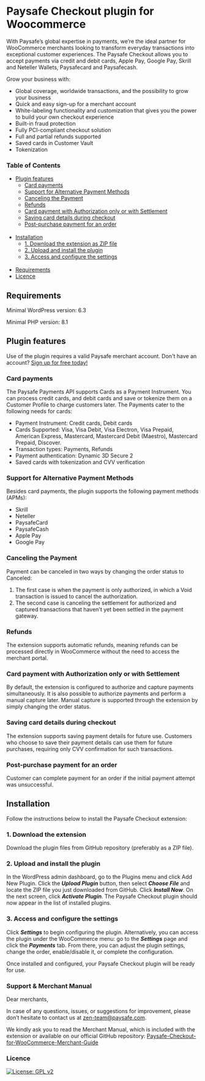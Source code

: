 # Paysafe Checkout plugin for Woocommerce

With Paysafe’s global expertise in payments, we’re the ideal partner for WooCommerce merchants
looking to transform everyday transactions into exceptional customer experiences.
The Paysafe Checkout allows you to accept payments via credit and debit cards, Apple Pay, Google Pay, Skrill
and Neteller Wallets, Paysafecard and Paysafecash.

Grow your business with:

- Global coverage, worldwide transactions, and the possibility to grow your business
- Quick and easy sign-up for a merchant account
- White-labeling functionality and customization that gives you the power to build your own checkout
  experience
- Built-in fraud protection
- Fully PCI-compliant checkout solution
- Full and partial refunds supported
- Saved cards in Customer Vault
- Tokenization

### Table of Contents

<ul>
    <li>
        <a href="#plugin-features">Plugin features</a>
        <ul>
            <li><a href="#card-payments">Card payments</a></li>
            <li><a href="#support-for-alternative-payment-methods">Support for Alternative Payment Methods</a></li>
            <li><a href="#canceling-the-payment">Canceling the Payment</a></li>
            <li><a href="#refunds">Refunds</a></li>
            <li><a href="#card-payment-with-authorizatin-only-or-with-settlement">Card payment with Authorization only or with Settlement</a></li>
            <li><a href="#saving-card-details-during-checkout">Saving card details during checkout</a></li>
            <li><a href="#post-purchase-payment-for-an-order">Post-purchase payment for an order</a></li>
        </ul>
    </li>
    <br>
    <li>
        <a href="#installation">Installation</a>
        <ul>
            <li><a href="#1-download-the-extension-as-zip-file">1. Download the extension as ZIP file</a></li>
            <li><a href="2-upload-and-install-the-plugin">2. Upload and install the plugin</a></li>
            <li><a href="#3-access-and-configure-the-settings"> 3. Access and configure the settings</a></li>
        </ul>
    </li>
    <br>
    <li><a href="#requirements">Requirements</a></li>
    <li><a href="#licence">Licence</a></li>
</ul>


## Requirements

Minimal WordPress version: 6.3

Minimal PHP version: 8.1

## Plugin features
Use of the plugin requires a valid Paysafe merchant account. Don't have an account? [Sign up for free today!](https://merchant.paysafe.com/onboarding-form/#/signup?configId=505240)

### Card payments

The Paysafe Payments API supports Cards as a Payment Instrument. You can process credit cards, and debit
cards and save or tokenize them on a Customer Profile to charge customers later.
The Payments cater to the following needs for cards:

- Payment Instrument: Credit cards, Debit cards
- Cards Supported: Visa, Visa Debit, Visa Electron, Visa Prepaid, American Express, Mastercard,
  Mastercard Debit (Maestro), Mastercard Prepaid, Discover.
- Transaction types: Payments, Refunds
- Payment authentication: Dynamic 3D Secure 2
- Saved cards with tokenization and CVV verification

### Support for Alternative Payment Methods

Besides card payments, the plugin supports the following payment methods (APMs):

- Skrill
- Neteller
- PaysafeCard
- PaysafeCash
- Apple Pay
- Google Pay

### Canceling the Payment

Payment can be canceled in two ways by changing the order status to Canceled:

1. The first case is when the payment is only authorized, in which a Void transaction is issued to cancel the
   authorization.
2. The second case is canceling the settlement for authorized and captured transactions that haven't yet been
   settled in the payment gateway.

### Refunds

The extension supports automatic refunds, meaning refunds can be processed directly in WooCommerce
without the need to access the merchant portal.

### Card payment with Authorization only or with Settlement

By default, the extension is configured to authorize and capture payments simultaneously.
It is also possible to authorize payments and perform a manual capture later.
Manual capture is supported through the extension by simply changing the order status.

### Saving card details during checkout

The extension supports saving payment details for future use. Customers who choose to save their payment
details can use them for future purchases, requiring only CVV confirmation for such transactions.

### Post-purchase payment for an order

Customer can complete payment for an order if the initial payment attempt was unsuccessful.

## Installation

Follow the instructions below to install the Paysafe Checkout extension:

### 1. Download the extension

Download the plugin files from GitHub repository (preferably as a ZIP file).

### 2. Upload and install the plugin

In the WordPress admin dashboard, go to the Plugins menu and click Add New Plugin.
Click the _**Upload Plugin**_ button, then select _**Choose File**_ and locate the ZIP file you just downloaded from GitHub.
Click _**Install Now**_.
On the next screen, click _**Activate Plugin**_.
The Paysafe Checkout plugin should now appear in the list of installed plugins.

### 3. Access and configure the settings

Click _**Settings**_ to begin configuring the plugin.
Alternatively, you can access the plugin under the WooCommerce menu: go to the _**Settings**_ page and click the _**Payments**_ tab.
From there, you can adjust the plugin settings, change the order, enable/disable it, or complete the configuration.

Once installed and configured, your Paysafe Checkout plugin will be ready for use.

### Support & Merchant Manual

Dear merchants,

In case of any questions, issues, or suggestions for improvement, 
please don’t hesitate to contact us at zen-team@paysafe.com.

We kindly ask you to read the Merchant Manual, 
which is included with the extension or available on our official GitHub repository:
[Paysafe-Checkout-for-WooCommerce-Merchant-Guide](https://github.com/paysafegroup/paysafe-checkout-woocommerce/blob/main/Paysafe-Checkout-for-WooCommerce-Merchant-Guide.pdf)

### Licence

[![License: GPL v2](https://img.shields.io/badge/License-GPL_v2-blue.svg)](https://www.gnu.org/licenses/old-licenses/gpl-2.0.en.html)
